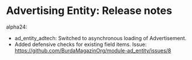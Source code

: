 # Advertising Entity: Release notes

alpha24:
- ad_entity_adtech: Switched to asynchronous loading of Advertisement.
- Added defensive checks for existing field items. Issue: https://github.com/BurdaMagazinOrg/module-ad_entity/issues/8
